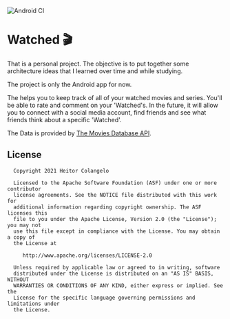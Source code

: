 ![Android CI](https://github.com/heitorcolangelo/Movies/workflows/Android%20CI/badge.svg?branch=master)
# Watched 🎬
That is a personal project. The objective is to put together some architecture ideas that I learned over time and while studying.

The project is only the Android app for now.

The helps you to keep track of all of your watched movies and series. You'll be able to rate and comment on your 'Watched's.
In the future, it will allow you to connect with a social media account, find friends and see what friends think about a specific 'Watched'.

The Data is provided by [The Movies Database API](https://developers.themoviedb.org/3).

## License
      Copyright 2021 Heitor Colangelo

      Licensed to the Apache Software Foundation (ASF) under one or more contributor
      license agreements. See the NOTICE file distributed with this work for
      additional information regarding copyright ownership. The ASF licenses this
      file to you under the Apache License, Version 2.0 (the "License"); you may not
      use this file except in compliance with the License. You may obtain a copy of
      the License at

         http://www.apache.org/licenses/LICENSE-2.0

      Unless required by applicable law or agreed to in writing, software
      distributed under the License is distributed on an "AS IS" BASIS, WITHOUT
      WARRANTIES OR CONDITIONS OF ANY KIND, either express or implied. See the
      License for the specific language governing permissions and limitations under
      the License.
